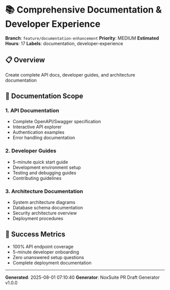 # 📚 Comprehensive Documentation & Developer Experience

**Branch**: `feature/documentation-enhancement`
**Priority**: MEDIUM
**Estimated Hours**: 17
**Labels**: documentation, developer-experience

## 📋 Overview
Create complete API docs, developer guides, and architecture documentation


## 📖 Documentation Scope

### 1. API Documentation
- Complete OpenAPI/Swagger specification
- Interactive API explorer
- Authentication examples
- Error handling documentation

### 2. Developer Guides
- 5-minute quick start guide
- Development environment setup
- Testing and debugging guides
- Contributing guidelines

### 3. Architecture Documentation
- System architecture diagrams
- Database schema documentation
- Security architecture overview
- Deployment procedures

## 🎯 Success Metrics
- 100% API endpoint coverage
- 5-minute developer onboarding
- Zero unanswered setup questions
- Complete deployment documentation


---
**Generated**: 2025-08-01 07:10:40
**Generator**: NoxSuite PR Draft Generator v1.0.0

